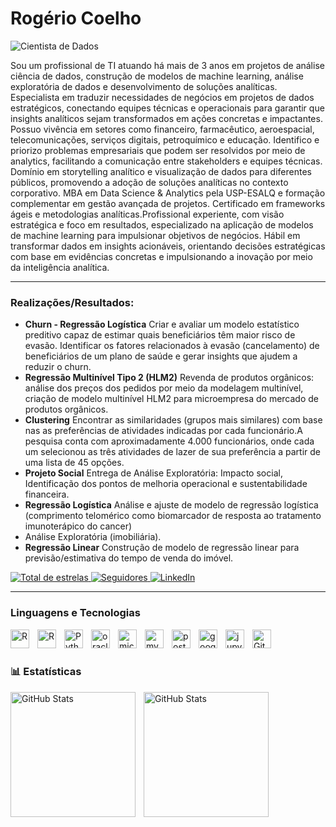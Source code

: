 # Rogério Coelho

![Cientista de Dados](https://img.shields.io/badge/-Cientista%20de%20Dados-FFD700?style=flat&logoColor=black)

Sou um profissional de TI atuando há mais de 3 anos em projetos de análise ciência de dados, construção de modelos de machine learning, análise exploratória de dados e desenvolvimento de soluções analíticas. Especialista em traduzir necessidades de negócios em projetos de dados estratégicos, conectando equipes técnicas e operacionais para garantir que insights analíticos sejam transformados em ações concretas e impactantes.
Possuo vivência em setores como financeiro, farmacêutico, aeroespacial, telecomunicações, serviços digitais, petroquímico e educação.
Identifico e priorizo problemas empresariais que podem ser resolvidos por meio de analytics, facilitando a comunicação entre stakeholders e equipes técnicas. Domínio em storytelling analítico e visualização de dados para diferentes públicos, promovendo a adoção de soluções analíticas no contexto corporativo. MBA em Data Science & Analytics pela USP-ESALQ e formação complementar em gestão avançada de projetos. Certificado em frameworks ágeis e metodologias analíticas.Profissional experiente, com visão estratégica e foco em resultados, especializado na aplicação de modelos de machine learning para impulsionar objetivos de negócios. Hábil em transformar dados em insights acionáveis, orientando decisões estratégicas com base em evidências concretas e impulsionando a inovação por meio da inteligência analítica. 

---

### Realizações/Resultados:
- <strong>Churn - Regressão Logística</strong> Criar e avaliar um modelo estatístico preditivo capaz de estimar quais beneficiários têm maior risco de evasão. Identificar os fatores relacionados à evasão (cancelamento) de beneficiários de um plano de saúde e gerar insights que ajudem a reduzir o churn.
- <strong>Regressão Multinível Tipo 2 (HLM2)</strong> Revenda de produtos orgânicos: análise dos preços dos pedidos por meio da modelagem multinível, criação de modelo multinível HLM2 para microempresa do mercado de produtos orgânicos.
- <strong>Clustering</strong> Encontrar as similaridades (grupos mais similares) com base nas as preferências de atividades indicadas por cada funcionário.A pesquisa conta com aproximadamente 4.000 funcionários, onde cada um selecionou as três atividades de lazer de sua preferência a partir de uma lista de 45 opções.
- <strong>Projeto Social</strong> Entrega de Análise Exploratória: Impacto social, Identificação dos pontos de melhoria operacional e sustentabilidade financeira.
- <strong>Regressão Logística</strong> Análise e ajuste de modelo de regressão logística (comprimento telomérico como biomarcador de resposta ao tratamento imunoterápico do cancer)
- Análise Exploratória (imobiliária). 
- <strong>Regressão Linear</strong> Construção de modelo de regressão linear para previsão/estimativa do tempo de venda do imóvel.


<p align="left">
    <a href="https://github.com/rogeriorrcoelho?tab=repositories&sort=stargazers">
        <img 
            alt="Total de estrelas" 
            title="Total de estrelas GitHub" 
            src="https://custom-icon-badges.demolab.com/github/stars/rogeriorrcoelho?color=55960c&style=for-the-badge&labelColor=488207&logo=star&label=estrelas"
        />
    </a>
    <a href="https://github.com/rogeriorrcoelho?tab=followers">
        <img 
            alt="Seguidores" 
            title="Me siga no GitHub" 
            src="https://custom-icon-badges.demolab.com/github/followers/rogeriorrcoelho?color=55960c&labelColor=488207&style=for-the-badge&logo=github&label=Seguidores&logoColor=white"
        />
    </a>
    <a href="https://linkedin.com/in/rogeriocoelho" target="_blank">
        <img 
            alt="LinkedIn" 
            title="Conecte-se comigo no LinkedIn" 
            src="https://custom-icon-badges.demolab.com/badge/LinkedIn-0A66C2?style=for-the-badge&logo=linkedin-white&logoColor=white"
        />
    </a>
    
</p>

---

### Linguagens e Tecnologias

<img 
    align="left" 
    alt="R" 
    title="R"
    width="30px" 
    style="padding-right: 10px;" 
    src="https://cdn.jsdelivr.net/gh/devicons/devicon@latest/icons/r/r-original.svg" 
/><img 
    align="left" 
    alt="R" 
    title="R"
    width="30px" 
    style="padding-right: 10px;" 
    src="https://cdn.jsdelivr.net/gh/devicons/devicon@latest/icons/rstudio/rstudio-original.svg" 
/>
<img 
    align="left" 
    alt="Python" 
    title="Python"
    width="30px" 
    style="padding-right: 10px;" 
    src="https://cdn.jsdelivr.net/gh/devicons/devicon@latest/icons/python/python-original.svg" 
/>
<img 
    align="left" 
    alt="oracle"
    title="oracle" 
    width="30px" 
    style="padding-right: 10px;" 
    src="https://cdn.jsdelivr.net/gh/devicons/devicon@latest/icons/oracle/oracle-original.svg" 
/>
<img 
    align="left" 
    alt="microsoftsqlserver" 
    title="microsoftsqlserver"
    width="30px" 
    style="padding-right: 10px;" 
    src="https://cdn.jsdelivr.net/gh/devicons/devicon@latest/icons/microsoftsqlserver/microsoftsqlserver-plain-wordmark.svg" 
/>
<img 
    align="left" 
    alt="mysql"
    title="mysql" 
    width="30px" 
    style="padding-right: 10px;" 
    src="https://cdn.jsdelivr.net/gh/devicons/devicon@latest/icons/mysql/mysql-original.svg" 
/>
<img 
    align="left" 
    alt="postgresql"
    title="postgresql" 
    width="30px" 
    style="padding-right: 10px;" 
    src="https://cdn.jsdelivr.net/gh/devicons/devicon@latest/icons/postgresql/postgresql-original.svg" 
/>
<img 
    align="left" 
    alt="googlecolab" 
    title="googlecolab"
    width="30px" 
    style="padding-right: 10px;" 
    src="https://cdn.jsdelivr.net/gh/devicons/devicon@latest/icons/googlecolab/googlecolab-original.svg" 
/>
<img 
    align="left" 
    alt="jupyter"
    title="jupyter" 
    width="30px" 
    style="padding-right: 10px;" 
    src="https://cdn.jsdelivr.net/gh/devicons/devicon@latest/icons/jupyter/jupyter-original-wordmark.svg" 
/>
<img 
    align="left" 
    alt="Git" 
    title="Git"
    width="30px" 
    style="padding-right: 10px;" 
    src="https://cdn.jsdelivr.net/gh/devicons/devicon@latest/icons/git/git-original.svg" 
/>

<br/>
<br/>

### 📊 Estatísticas

<p>
  <img 
    align="left" 
    alt="GitHub Stats" 
    height="200" 
    style="padding-right: 10px;" 
    src="https://github-readme-stats.vercel.app/api?username=rogeriorrcoelho&show_icons=true&include_all_commits=true" 
  />

<img 
      align="left" 
      alt="GitHub Stats" 
      height="200" 
      src="https://github-readme-stats.vercel.app/api/top-langs/?username=rogeriorrcoelho&layout=compact&custom_title=Tecnologias&langs_count=9" 
  />

</p>
